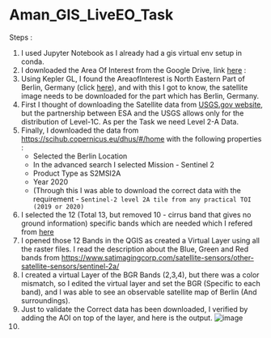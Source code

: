 # Aman_GIS_LiveEO_Task


Steps : 
1. I used Jupyter Notebook as I already had a gis virtual env setup in conda. 
2. I downloaded the Area Of Interest from the Google Drive, link [here](https://drive.google.com/file/d/1cYulst52qOsx1VOOtVQo5sRdUugYqEpl/view) :
3. Using Kepler GL, I found the AreaofInterest is North Eastern Part of Berlin, Germany (click [here](https://user-images.githubusercontent.com/75158219/125793336-f5376d2b-d7e4-422f-84db-51c812989205.png)), and with this I got to know, the satellite image needs to be downloaded for the part which has Berlin, Germany. 
4. First I thought of downloading the Satellite data from [USGS.gov website](https://www.usgs.gov/centers/eros/science/usgs-eros-archive-sentinel-2?qt-science_center_objects=0#qt-science_center_objects), but the partnership between ESA and the USGS allows only for the distribution of Level-1C. As per the Task we need Level 2-A Data. 
5. Finally, I downloaded the data from https://scihub.copernicus.eu/dhus/#/home with the following properties :
   * Selected the Berlin Location
   * In the advanced search I selected Mission - Sentinel 2
   * Product Type as S2MSI2A
   * Year 2020 
   * (Through this I was able to download the correct data with the requirement - `Sentinel-2 level 2A tile from any practical TOI (2019 or 2020)`
6. I selected the 12 (Total 13, but removed 10 - cirrus band that gives no ground information) specific bands which are needed which I refered from [here](https://en.wikipedia.org/wiki/Sentinel-2)
7. I opened those 12 Bands in the QGIS as created a Virtual Layer using all the raster files. I read the description about the Blue, Green and Red bands from https://www.satimagingcorp.com/satellite-sensors/other-satellite-sensors/sentinel-2a/
8. I created a virtual Layer of the BGR Bands (2,3,4), but there was a color mismatch, so I edited the virtual layer and set the BGR (Specific to each band), and I was able to see an observable satellite map of Berlin (And surroundings). 
9. Just to validate the Correct data has been downloaded, I verified by adding the AOI on top of the layer, and here is the output. ![image](https://user-images.githubusercontent.com/75158219/125797631-ee2083a9-ead1-43ee-8da8-0556fbf9968d.png)
10. 




